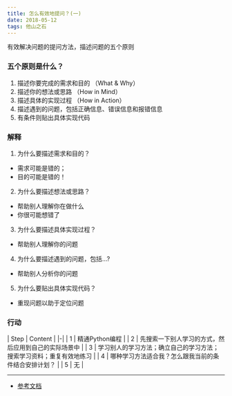 ```yaml
---
title: 怎么有效地提问？(一)
date: 2018-05-12
tags: 他山之石
---
```

有效解决问题的提问方法，描述问题的五个原则
 <!-- more -->

### 五个原则是什么？

1. 描述你要完成的需求和目的 （What & Why）
2. 描述你的想法或思路 （How in Mind）
3. 描述具体的实现过程 （How in Action）
4. 描述遇到的问题，包括正确信息、错误信息和报错信息
5. 有条件则贴出具体实现代码

### 解释

1. 为什么要描述需求和目的？
  - 需求可能是错的；
  - 目的可能是错的！
2. 为什么要描述想法或思路？
  - 帮助别人理解你在做什么
  - 你很可能想错了
3. 为什么要描述具体实现过程？
  - 帮助别人理解你的问题
4. 为什么要描述遇到的问题，包括...?
  - 帮助别人分析你的问题
5. 为什么要贴出具体实现代码？
  - 重现问题以助于定位问题

### 行动

| Step | Content |
|-|
| 1 | 精通Python编程 |
| 2 | 先搜索一下别人学习的方式，然后应用到自己的实际场景中 |
| 3 | 学习别人的学习方法；确立自己的学习方法；搜索学习资料；重复有效地练习 |
| 4 | 哪种学习方法适合我？怎么跟我当前的条件结合安排计划？ |
| 5 | 无 |

---
* [参考文档](https://mp.weixin.qq.com/s?__biz=MzI3NDI5ODQ2Ng==&mid=2247483666&idx=1&sn=201c119360515cfd7765a6fe6fb5d855)
